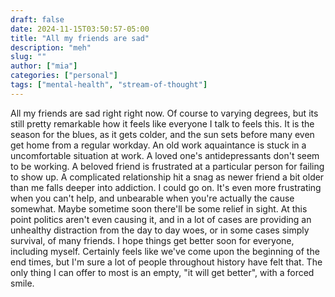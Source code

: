 ```yaml
---
draft: false
date: 2024-11-15T03:50:57-05:00
title: "All my friends are sad"
description: "meh"
slug: ""
author: ["mia"]
categories: ["personal"]
tags: ["mental-health", "stream-of-thought"]
---
```


All my friends are sad right right now. Of course to varying degrees, but its still pretty remarkable how it feels like everyone I talk to feels this. It is the season for the blues, as it gets colder, and the sun sets before many even get home from a regular workday. An old work aquaintance is stuck in a uncomfortable situation at work. A loved one's antidepressants don't seem to be working. A beloved friend is frustrated at a particular person for failing to show up. A complicated relationship hit a snag as newer friend a bit older than me falls deeper into addiction. I could go on. It's even more frustrating when you can't help, and unbearable when you're actually the cause somewhat.
Maybe sometime soon there'll be some relief in sight. At this point politics aren't even causing it, and in a lot of cases are providing an unhealthy distraction from the day to day woes, or in some cases simply survival, of many friends. I hope things get better soon for everyone, including myself. Certainly feels like we've come upon the beginning of the end times, but I'm sure a lot of people throughout history have felt that. The only thing I can offer to most is an empty, "it will get better", with a forced smile.
